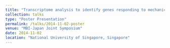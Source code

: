 ```yaml
---
title: "Transcriptome analysis to identify genes responding to mechanical force in developing *Drosophila* embryos"
collection: talks
type: "Poster Presentation"
permalink: /talks/2014-11-02-poster
venue: "MBI-Japan Joint Symposium"
date: 2014-11-02
location: "National University of Singapore, Singapore"
---
```



